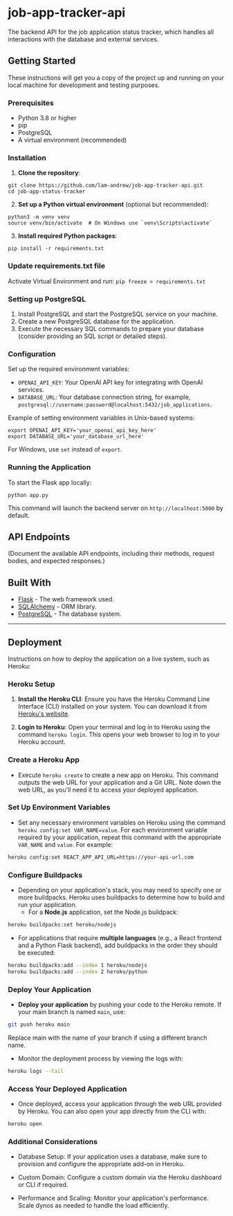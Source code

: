 # job-app-tracker-api

The backend API for the job application status tracker, which handles all interactions with the database and external services.

## Getting Started

These instructions will get you a copy of the project up and running on your local machine for development and testing purposes.

### Prerequisites

- Python 3.8 or higher
- pip
- PostgreSQL
- A virtual environment (recommended)

### Installation

1. **Clone the repository**:

```
git clone https://github.com/lam-andrew/job-app-tracker-api.git
cd job-app-status-tracker
```

2. **Set up a Python virtual environment** (optional but recommended):

```
python3 -m venv venv
source venv/bin/activate  # On Windows use `venv\Scripts\activate`
```

3. **Install required Python packages**:

`pip install -r requirements.txt`

### Update requirements.txt file
Activate Virtual Environment and run:
`pip freeze > requirements.txt` 

### Setting up PostgreSQL

1. Install PostgreSQL and start the PostgreSQL service on your machine.
2. Create a new PostgreSQL database for the application.
3. Execute the necessary SQL commands to prepare your database (consider providing an SQL script or detailed steps).

### Configuration

Set up the required environment variables:

- `OPENAI_API_KEY`: Your OpenAI API key for integrating with OpenAI services.
- `DATABASE_URL`: Your database connection string, for example, `postgresql://username:password@localhost:5432/job_applications`.

Example of setting environment variables in Unix-based systems:

```
export OPENAI_API_KEY='your_openai_api_key_here'
export DATABASE_URL='your_database_url_here'
```

For Windows, use `set` instead of `export`.

### Running the Application

To start the Flask app locally:

`python app.py`

This command will launch the backend server on `http://localhost:5000` by default.

## API Endpoints

(Document the available API endpoints, including their methods, request bodies, and expected responses.)

## Built With

- [Flask](https://flask.palletsprojects.com/) - The web framework used.
- [SQLAlchemy](https://www.sqlalchemy.org/) - ORM library.
- [PostgreSQL](https://www.postgresql.org/) - The database system.


---

## Deployment

Instructions on how to deploy the application on a live system, such as Heroku:

### Heroku Setup

1. **Install the Heroku CLI**: Ensure you have the Heroku Command Line Interface (CLI) installed on your system. You can download it from [Heroku's website](https://devcenter.heroku.com/articles/heroku-cli).

2. **Login to Heroku**: Open your terminal and log in to Heroku using the command `heroku login`. This opens your web browser to log in to your Heroku account.

### Create a Heroku App

- Execute `heroku create` to create a new app on Heroku. This command outputs the web URL for your application and a Git URL. Note down the web URL, as you'll need it to access your deployed application.

### Set Up Environment Variables

- Set any necessary environment variables on Heroku using the command `heroku config:set VAR_NAME=value`. For each environment variable required by your application, repeat this command with the appropriate `VAR_NAME` and `value`. For example:

```bash
heroku config:set REACT_APP_API_URL=https://your-api-url.com
```

### Configure Buildpacks

- Depending on your application's stack, you may need to specify one or more buildpacks. Heroku uses buildpacks to determine how to build and run your application.
  - For a **Node.js** application, set the Node.js buildpack:
```bash
heroku buildpacks:set heroku/nodejs
```
  - For applications that require **multiple languages** (e.g., a React frontend and a Python Flask backend), add buildpacks in the order they should be executed:
```bash
heroku buildpacks:add --index 1 heroku/nodejs
heroku buildpacks:add --index 2 heroku/python
```

### Deploy Your Application

- **Deploy your application** by pushing your code to the Heroku remote. If your main branch is named `main`, use:
```bash
git push heroku main
```

Replace main with the name of your branch if using a different branch name.  
- Monitor the deployment process by viewing the logs with:
```bash
heroku logs --tail
```

### Access Your Deployed Application
- Once deployed, access your application through the web URL provided by Heroku. You can also open your app directly from the CLI with:
```bash
heroku open
```

### Additional Considerations
- Database Setup: If your application uses a database, make sure to provision and configure the appropriate add-on in Heroku.

- Custom Domain: Configure a custom domain via the Heroku dashboard or CLI if required.

- Performance and Scaling: Monitor your application's performance. Scale dynos as needed to handle the load efficiently.